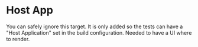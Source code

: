 # Host App

You can safely ignore this target. 
It is only added so the tests can have a "Host Application" set in the build configuration.
Needed to have a UI where to render.
